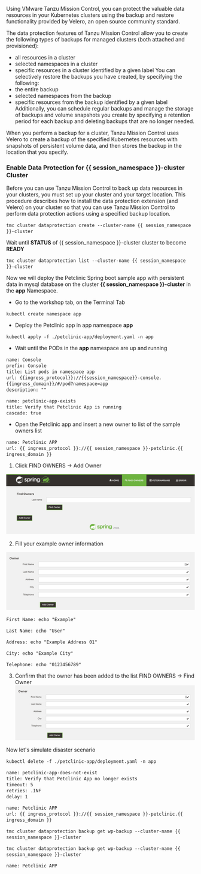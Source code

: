 Using VMware Tanzu Mission Control, you can protect the valuable data resources in your Kubernetes clusters using the backup and restore functionality provided by Velero, an open source community standard.

The data protection features of Tanzu Mission Control allow you to create the following types of backups for managed clusters (both attached and provisioned):
* all resources in a cluster
* selected namespaces in a cluster
* specific resources in a cluster identified by a given label
You can selectively restore the backups you have created, by specifying the following:
* the entire backup
* selected namespaces from the backup
* specific resources from the backup identified by a given label
Additionally, you can schedule regular backups and manage the storage of backups and volume snapshots you create by specifying a retention period for each backup and deleting backups that are no longer needed.

When you perform a backup for a cluster, Tanzu Mission Control uses Velero to create a backup of the specified Kubernetes resources with snapshots of persistent volume data, and then stores the backup in the location that you specify.

### Enable Data Protection for **{{ session_namespace }}-cluster** Cluster
Before you can use Tanzu Mission Control to back up data resources in your clusters, you must set up your cluster and your target location. This procedure describes how to install the data protection extension (and Velero) on your cluster so that you can use Tanzu Mission Control to perform data protection actions using a specified backup location.

```execute-1
tmc cluster dataprotection create --cluster-name {{ session_namespace }}-cluster
```
Wait until **STATUS** of {{ session_namespace }}-cluster cluster to become **READY**

```execute-1
tmc cluster dataprotection list --cluster-name {{ session_namespace }}-cluster
```

Now we will deploy the Petclinic Spring boot sample app with persistent data in mysql database on the cluster **{{ session_namespace }}-cluster** in the **app** Namespace.

* Go to the workshop tab, on the Terminal Tab

```execute-1
kubectl create namespace app
```
* Deploy the Petclinic app in app namespace **app**

```execute-1
kubectl apply -f ./petclinic-app/deployment.yaml -n app
```
* Wait until the PODs in the **app** namespace are up and running 

```dashboard:reload-dashboard
name: Console
prefix: Console
title: List pods in namespace app
url: {{ingress_protocol}}://{{session_namespace}}-console.{{ingress_domain}}/#/pod?namespace=app
description: ""
```

```examiner:execute-test
name: petclinic-app-exists
title: Verify that Petclinic App is running
cascade: true
```
* Open the Petclinic app and insert a new owner to list of the sample owners list 

```dashboard:reload-dashboard
name: Petclinic APP
url: {{ ingress_protocol }}://{{ session_namespace }}-petclinic.{{ ingress_domain }}
```

1. Click FIND OWNERS -> Add Owner

![](./images/petclinic-1.png)

2. Fill your example owner information 

![](./images/petclinic-2.png)

```workshop:copy
First Name: echo "Example"
```
```workshop:copy
Last Name: echo "User"
```
```workshop:copy
Address: echo "Example Address 01"
```
```workshop:copy
City: echo "Example City"
```
```workshop:copy
Telephone: echo "0123456789"
```

3. Confirm that the owner has been added to the list 
FIND OWNERS -> Find Owner
![](./images/petclinic-2.png)

Now let's simulate disaster scenario 

```execute-1
kubectl delete -f ./petclinic-app/deployment.yaml -n app
```
```examiner:execute-test
name: petclinic-app-does-not-exist
title: Verify that Petclinic App no longer exists
timeout: 5
retries: .INF
delay: 1
```

```dashboard:reload-dashboard
name: Petclinic APP
url: {{ ingress_protocol }}://{{ session_namespace }}-petclinic.{{ ingress_domain }}
```


```execute-2
tmc cluster dataprotection backup get wp-backup --cluster-name {{ session_namespace }}-cluster
```

```execute-2
tmc cluster dataprotection backup get wp-backup --cluster-name {{ session_namespace }}-cluster
```

```dashboard:delete-dashboard
name: Petclinic APP
```